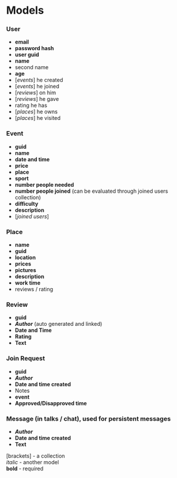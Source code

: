 # Models

### User

 - **email** 
 - **password hash**
 - **user guid**
 - **name**
 - second name
 - **age** 
 - [*events*] he created
 - [*events*] he joined
 - [*reviews*] on him
 - [*reviews*] he gave
 - rating he has 
 - [*places*] he owns
 - [*places*] he visited


### Event
 - **guid**
 - **name**
 - **date and time**
 - **price**
 - **place**
 - **sport**
 - **number people needed**
 - **number people joined** (can be evaluated through joined users collection)
 - **difficulty**
 - **description**
 - [*joined users*]

### Place
 - **name**
 - **guid**
 - **location**
 - **prices**
 - **pictures**
 - **description**
 - **work time**
 - reviews / rating

### Review
 - **guid**
 - ***Author*** (auto generated and linked)
 - **Date and Time**
 - **Rating**
 - **Text**

### Join Request
 - **guid**
 - ***Author***
 - **Date and time created**
 - Notes
 - **event**
 - **Approved/Disapproved time**

### Message (in talks / chat), used for persistent messages
 - ***Author***
 - **Date and time created**
 - **Text**

[brackets] -  a collection </br>
*italic*  - another model </br>
**bold** - required </br>

